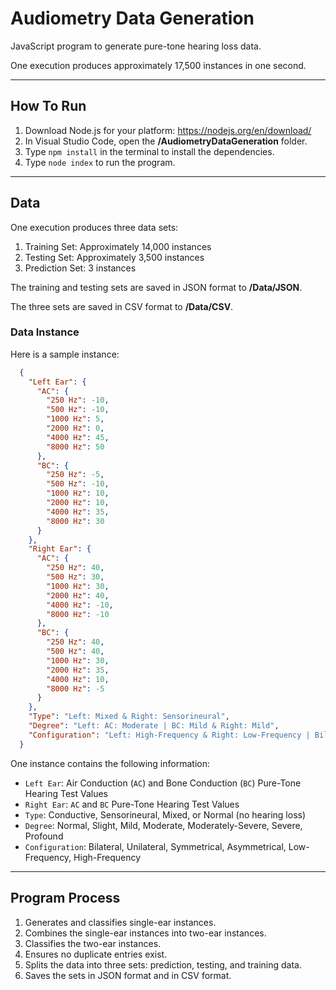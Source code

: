 # Audiometry Data Generation
JavaScript program to generate pure-tone hearing loss data.

One execution produces approximately 17,500 instances in one second.

---

## How To Run

1. Download Node.js for your platform: https://nodejs.org/en/download/
2. In Visual Studio Code, open the **/AudiometryDataGeneration** folder.
3. Type `npm install` in the terminal to install the dependencies.
4. Type `node index` to run the program.

---

## Data
One execution produces three data sets:
1. Training Set: Approximately 14,000 instances
2. Testing Set: Approximately 3,500 instances
3. Prediction Set: 3 instances

The training and testing sets are saved in JSON format to **/Data/JSON**.

The three sets are saved in CSV format to **/Data/CSV**.


### Data Instance

Here is a sample instance:
```json
  {
    "Left Ear": {
      "AC": {
        "250 Hz": -10,
        "500 Hz": -10,
        "1000 Hz": 5,
        "2000 Hz": 0,
        "4000 Hz": 45,
        "8000 Hz": 50
      },
      "BC": {
        "250 Hz": -5,
        "500 Hz": -10,
        "1000 Hz": 10,
        "2000 Hz": 10,
        "4000 Hz": 35,
        "8000 Hz": 30
      }
    },
    "Right Ear": {
      "AC": {
        "250 Hz": 40,
        "500 Hz": 30,
        "1000 Hz": 30,
        "2000 Hz": 40,
        "4000 Hz": -10,
        "8000 Hz": -10
      },
      "BC": {
        "250 Hz": 40,
        "500 Hz": 40,
        "1000 Hz": 30,
        "2000 Hz": 35,
        "4000 Hz": 10,
        "8000 Hz": -5
      }
    },
    "Type": "Left: Mixed & Right: Sensorineural",
    "Degree": "Left: AC: Moderate | BC: Mild & Right: Mild",
    "Configuration": "Left: High-Frequency & Right: Low-Frequency | Bilateral | Asymmetrical"
  }
```

One instance contains the following information:
- `Left Ear`: Air Conduction (`AC`) and Bone Conduction (`BC`) Pure-Tone Hearing Test Values
- `Right Ear`: `AC` and `BC` Pure-Tone Hearing Test Values
- `Type`: Conductive, Sensorineural, Mixed, or Normal (no hearing loss)
- `Degree`: Normal, Slight, Mild, Moderate, Moderately-Severe, Severe, Profound
- `Configuration`: Bilateral, Unilateral, Symmetrical, Asymmetrical, Low-Frequency, High-Frequency

---

## Program Process
1. Generates and classifies single-ear instances.
2. Combines the single-ear instances into two-ear instances.
3. Classifies the two-ear instances.
4. Ensures no duplicate entries exist.
5. Splits the data into three sets: prediction, testing, and training data.
6. Saves the sets in JSON format and in CSV format.
